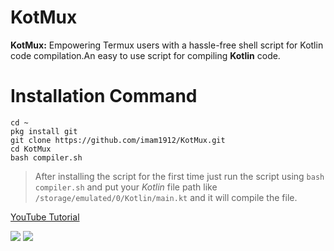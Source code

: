 # KotMux

**KotMux:** Empowering Termux users with a hassle-free shell script for Kotlin code compilation.An easy to use script for compiling **Kotlin** code.


# Installation Command

`cd ~`<br>
`pkg install git`<br>
`git clone https://github.com/imam1912/KotMux.git`<br>
`cd KotMux`<br>
`bash compiler.sh`

>After installing the script for the first time just run the script using `bash compiler.sh` and put your *Kotlin* file path like `/storage/emulated/0/Kotlin/main.kt` and it will compile the file.


[YouTube Tutorial](https://youtu.be/Yh1iwORcRI0?si=aheY13HPLK2x-1kF)

<a href="https://t.me/noob_basher" target="_blank"><img src="https://img.shields.io/badge/Join Telegram Group-grey?style=for-the-badge&logo=telegram"></a> <a href="https://instagram.com/imam.mihir" target="_blank"><img src="https://img.shields.io/badge/Instagram-grey?style=for-the-badge&logo=instagram"></a>